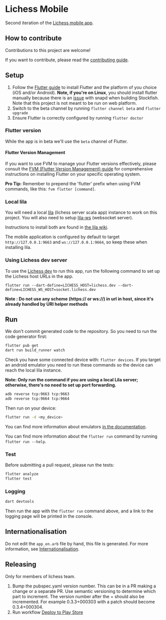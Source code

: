 # Lichess Mobile

Second iteration of the [Lichess mobile app](https://lichess.org/mobile).

## How to contribute

Contributions to this project are welcome!

If you want to contribute, please read the [contributing guide](./CONTRIBUTING.md).

## Setup

1. Follow the [Flutter guide](https://docs.flutter.dev/get-started/install) to
   install Flutter and the platform of you choice (iOS and/or Android). **Note, if you're on Linux**, you should install flutter manually because there is an [issue](https://github.com/lichess-org/mobile/issues/123) with snapd when building Stockfish. Note that this project is not meant to be run on web platform.
2. Switch to the beta channel by running `flutter channel beta` and `flutter
   upgrade`
3. Ensure Flutter is correctly configured by running `flutter doctor`

### Flutter version

While the app is in beta we'll use the `beta` channel of Flutter.

#### Flutter Version Management

If you want to use FVM to manage your Flutter versions effectively, please consult the [FVM (Flutter Version Management) guide](https://fvm.app/documentation/getting-started/installation) for comprehensive instructions on installing Flutter on your specific operating system.

**Pro Tip:** Remember to prepend the 'flutter' prefix when using FVM commands, like this: `fvm flutter [command]`.

### Local lila

You will need a local [lila](https://github.com/lichess-org/lila) (lichess server scala app) instance to work on this
project. You will also need to setup [lila-ws](https://github.com/lichess-org/lila-ws) (websocket server).

Instructions to install both are found in [the lila wiki](https://github.com/lichess-org/lila/wiki).

The mobile application is configured by default to target `http://127.0.0.1:9663` and `ws://127.0.0.1:9664`, so keep these when installing lila.

### Using Lichess dev server

To use the [Lichess dev](https://lichess.dev/) to run this app, run the following command to set up the Lichess host URLs in the app.

```
flutter run --dart-define=LICHESS_HOST=lichess.dev --dart-define=LICHESS_WS_HOST=socket.lichess.dev
```

**Note : Do not use any scheme (https:// or ws://) in url in host, since it's already handled by URI helper methods**


## Run

We don't commit generated code to the repository. So you need to run the code
generator first:

```sh
flutter pub get
dart run build_runner watch
```

Check you have some connected device with: `flutter devices`.
If you target an android emulator you need to run these commands so the device can reach the local lila instance.

**Note: Only run the command if you are using a local Lila server; otherwise, there's no need to set up port forwarding.**

```sh
adb reverse tcp:9663 tcp:9663
adb reverse tcp:9664 tcp:9664
```

Then run on your device:

```sh
flutter run -d <my_device>
```

You can find more information about emulators [in the documentation](https://github.com/lichess-org/mobile/blob/main/docs/setting_dev_env.md).

You can find more information about the `flutter run` command by running `flutter run --help`.

### Test

Before submitting a pull request, please run the tests:

```sh
flutter analyze
flutter test
```

### Logging

```sh
dart devtools
```

Then run the app with the `flutter run` command above, and a link to the logging page will be printed in the console.

## Internationalisation

Do not edit the `app_en.arb` file by hand, this file is generated.
For more information, see [Internationalisation](./docs/internationalisation.md).

## Releasing

Only for members of lichess team.

1. Bump the pubspec.yaml version number. This can be in a PR making a change or a separate PR. Use semantic versioning to determine which part to increment. The version number after the + should also be incremented. For example 0.3.3+000303 with a patch should become 0.3.4+000304.
2. Run workflow [Deploy to Play Store](https://github.com/lichess-org/mobile/actions/workflows/deploy_play_store.yml)
